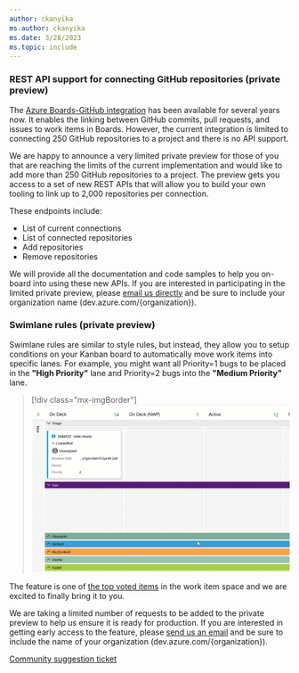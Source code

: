 ```yaml
---
author: ckanyika
ms.author: ckanyika
ms.date: 3/28/2023
ms.topic: include
---
```


### REST API support for connecting GitHub repositories (private preview)

The [Azure Boards-GitHub integration](/azure/devops/boards/github/?view=azure-devops&preserve-view=true) has been available for several years now. It enables the linking between GitHub commits, pull requests, and issues to work items in Boards.  However, the current integration is limited to connecting 250 GitHub repositories to a project and there is no API support.

We are happy to announce a very limited private preview for those of you that are reaching the limits of the current implementation and would like to add more than 250 GitHub repositories to a project. The preview gets you access to a set of new REST APIs that will allow you to build your own tooling to link up to 2,000 repositories per connection.

These endpoints include:
* List of current connections
* List of connected repositories
* Add repositories
* Remove repositories

We will provide all the documentation and code samples to help you on-board into using these new APIs. If you are interested in participating in the limited private preview, please [email us directly](mailto:dahellem@microsoft.com) and be sure to include your organization name (dev.azure.com/{organization}).

### Swimlane rules (private preview)

Swimlane rules are similar to style rules, but instead, they allow you to setup conditions on your Kanban board to automatically move work items into specific lanes. For example, you might want all Priority=1 bugs to be placed in the **"High Priority"** lane and Priority=2 bugs into the **"Medium Priority"** lane.

> [!div class="mx-imgBorder"]
> ![Gif to demo editing of shareable picklist fields.](../../media/219-boards-01.gif "gif to demo editing of shareable picklist fields")

The feature is one of [the top voted items](https://developercommunity.visualstudio.com/t/swimlanes-rules/365710) in the work item space and we are excited to finally bring it to you. 

We are taking a limited number of requests to be added to the private preview to help us ensure it is ready for production. If you are interested in getting early access to the feature, please [send us an email](mailto:%20dahellem@microsoft.com) and be sure to include the name of your organization (dev.azure.com/{organization}).

[Community suggestion ticket](https://developercommunity.visualstudio.com/t/swimlanes-rules/365710)